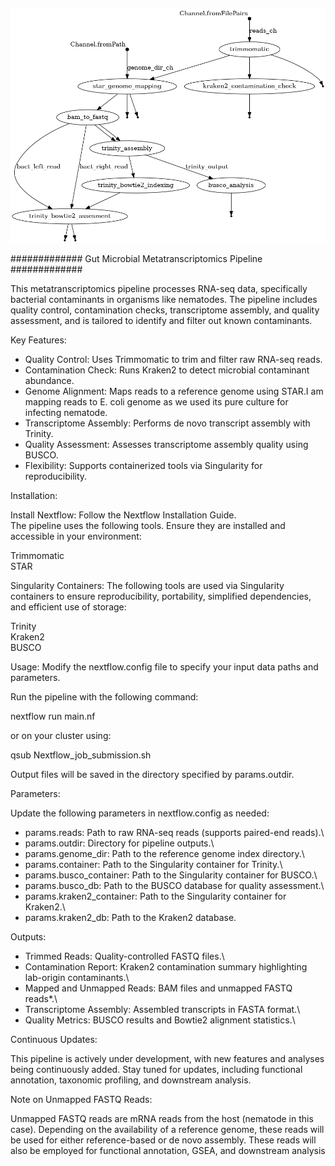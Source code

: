 ![Pipeline_workflow](https://github.com/SonalDahale/Nextflow-pipeline-for-Meta-transcriptomics-analysis/blob/main/Metatrasncritpomic_nextflow.png)

############# Gut Microbial Metatranscriptomics Pipeline #############

This metatranscriptomics pipeline processes RNA-seq data, specifically bacterial contaminants in organisms like nematodes. The pipeline includes quality control, contamination checks, transcriptome assembly, and quality assessment, and is tailored to identify and filter out known contaminants.

Key Features:

- Quality Control: Uses Trimmomatic to trim and filter raw RNA-seq reads.  
- Contamination Check: Runs Kraken2 to detect microbial contaminant abundance.  
- Genome Alignment: Maps reads to a reference genome using STAR.I am mapping reads to E. coli genome as we used its pure culture for infecting nematode.  
- Transcriptome Assembly: Performs de novo transcript assembly with Trinity.  
- Quality Assessment: Assesses transcriptome assembly quality using BUSCO.  
- Flexibility: Supports containerized tools via Singularity for reproducibility.  

Installation:

Install Nextflow: Follow the Nextflow Installation Guide.  
The pipeline uses the following tools. Ensure they are installed and accessible in your environment:

  Trimmomatic  
  STAR

Singularity Containers: The following tools are used via Singularity containers to ensure reproducibility, portability, simplified dependencies, and efficient use of storage:

  Trinity  
  Kraken2  
  BUSCO  

Usage: Modify the nextflow.config file to specify your input data paths and parameters.

Run the pipeline with the following command:

nextflow run main.nf

or on your cluster using:

qsub Nextflow_job_submission.sh

Output files will be saved in the directory specified by params.outdir.

Parameters:

Update the following parameters in nextflow.config as needed:

- params.reads: Path to raw RNA-seq reads (supports paired-end reads).\
- params.outdir: Directory for pipeline outputs.\
- params.genome_dir: Path to the reference genome index directory.\
- params.container: Path to the Singularity container for Trinity.\
- params.busco_container: Path to the Singularity container for BUSCO.\
- params.busco_db: Path to the BUSCO database for quality assessment.\
- params.kraken2_container: Path to the Singularity container for Kraken2.\
- params.kraken2_db: Path to the Kraken2 database.

Outputs:

- Trimmed Reads: Quality-controlled FASTQ files.\
- Contamination Report: Kraken2 contamination summary highlighting lab-origin contaminants.\
- Mapped and Unmapped Reads: BAM files and unmapped FASTQ reads*.\
- Transcriptome Assembly: Assembled transcripts in FASTA format.\
- Quality Metrics: BUSCO results and Bowtie2 alignment statistics.\

Continuous Updates:

This pipeline is actively under development, with new features and analyses being continuously added. Stay tuned for updates, including functional annotation, taxonomic profiling, and downstream analysis.

Note on Unmapped FASTQ Reads:

Unmapped FASTQ reads are mRNA reads from the host (nematode in this case). Depending on the availability of a reference genome, these reads will be used for either reference-based or de novo assembly. These reads will also be employed for functional annotation, GSEA, and downstream analysis
